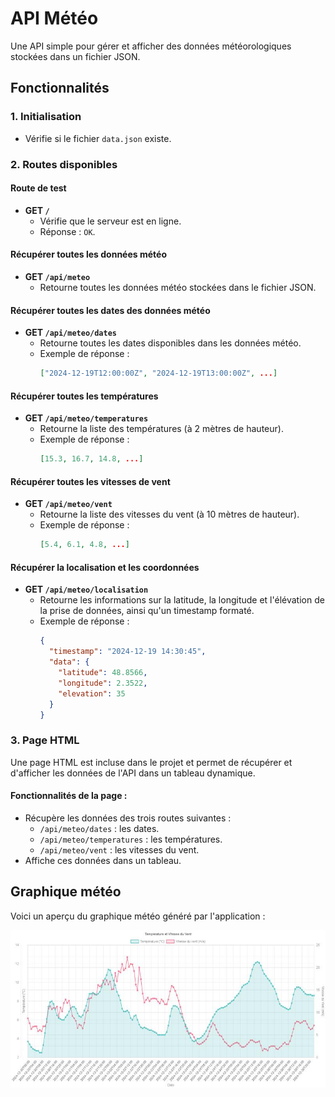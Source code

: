 # API Météo

Une API simple pour gérer et afficher des données météorologiques stockées dans un fichier JSON.

## Fonctionnalités

### 1. Initialisation

- Vérifie si le fichier `data.json` existe.

### 2. Routes disponibles

#### **Route de test**

- **GET `/`**
  - Vérifie que le serveur est en ligne.
  - Réponse : `OK`.

#### **Récupérer toutes les données météo**

- **GET `/api/meteo`**
  - Retourne toutes les données météo stockées dans le fichier JSON.

#### **Récupérer toutes les dates des données météo**

- **GET `/api/meteo/dates`**
  - Retourne toutes les dates disponibles dans les données météo.
  - Exemple de réponse :
    ```json
    ["2024-12-19T12:00:00Z", "2024-12-19T13:00:00Z", ...]
    ```

#### **Récupérer toutes les températures**

- **GET `/api/meteo/temperatures`**
  - Retourne la liste des températures (à 2 mètres de hauteur).
  - Exemple de réponse :
    ```json
    [15.3, 16.7, 14.8, ...]
    ```

#### **Récupérer toutes les vitesses de vent**

- **GET `/api/meteo/vent`**
  - Retourne la liste des vitesses du vent (à 10 mètres de hauteur).
  - Exemple de réponse :
    ```json
    [5.4, 6.1, 4.8, ...]
    ```

#### **Récupérer la localisation et les coordonnées**

- **GET `/api/meteo/localisation`**
  - Retourne les informations sur la latitude, la longitude et l'élévation de la prise de données, ainsi qu'un timestamp formaté.
  - Exemple de réponse :
    ```json
    {
      "timestamp": "2024-12-19 14:30:45",
      "data": {
        "latitude": 48.8566,
        "longitude": 2.3522,
        "elevation": 35
      }
    }
    ```

### 3. Page HTML

Une page HTML est incluse dans le projet et permet de récupérer et d'afficher les données de l'API dans un tableau dynamique.

#### Fonctionnalités de la page :

- Récupère les données des trois routes suivantes :
  - `/api/meteo/dates` : les dates.
  - `/api/meteo/temperatures` : les températures.
  - `/api/meteo/vent` : les vitesses du vent.
- Affiche ces données dans un tableau.

## Graphique météo

Voici un aperçu du graphique météo généré par l'application :

![Graphique Météo](graphMeteo.jpg)
